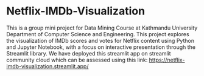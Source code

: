 # Netflix-IMDb-Visualization
This is a group mini project for Data Mining Course at Kathmandu University Department of Computer Science and Engineering.
This project explores the visualization of IMDb scores and votes for Netflix content using Python and Jupyter Notebook, with a focus on interactive presentation through the Streamlit library. 
We have deployed this streamlit app on streamlit community cloud which can be assessed using this link: https://netflix-imdb-visualization.streamlit.app/
